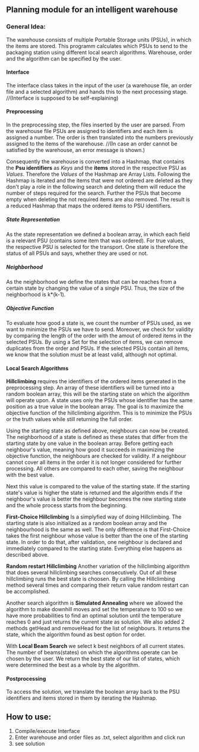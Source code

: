 ## Planning module for an intelligent warehouse

### General Idea:
The warehouse consists of multiple Portable Storage units (PSUs), in which the items are stored.
This programm calculates which PSUs to send to the packaging station using different local search algorithms.
Warehouse, order and the algorithm can be specified by the user. 

#### Interface
The interface class takes in the input of the user (a warehouse file, an order file and a selected algorithm) and hands this to the next processing stage.
//(Interface is supposed to be self-explaining)

#### Preprocessing
In the preprocessing step, the files inserted by the user are parsed. 
From the warehouse file PSUs are assigned to identifiers and each item is assigned a number. 
The order is then translated into the numbers previously assigned to the items of the warehouse. //(In case an order cannot be satisfied by the warehouse, an error message is shown.)

Consequently the warehouse is converted into a Hashmap, that contains the **Psu identifiers** as *Keys* and the **items** stored in the respective PSU as *Values*. Therefore the *Values* of the Hashmap are Array Lists. 
Following the Hashmap is iterated and the items that were not ordered are deleted as they don't play a role in the following search and deleting them will reduce the number of steps required for the search.
Further the PSUs that become empty when deleting the not required items are also removed.
The result is a reduced Hashmap that maps the ordered items to PSU identifiers.

##### State Representation
As the state representation we defined a boolean array, in which each field is a relevant PSU (contains some item that was ordered). For true values, the respective PSU is selected for the transport. 
One state is therefore the status of all PSUs and says, whether they are used or not.

##### Neighborhood
As the neighborhood we define the states that can be reaches from a certain state by changing the value of a single PSU. Thus, the size of the neighborhood is k*(k-1).

##### Objective Function
To evaluate how good a state is, we count the number of PSUs used, as we want to minimize the PSUs we have to send. 
Moreover, we check for validity by comparing the length of the order with the amout of ordered items in the selected PSUs. By using a Set for the selection of items, we can remove duplicates from the order and PSUs. If the selected PSUs contain all items, we know that the solution must be at least valid, although not optimal.

#### Local Search Algorithms
 
**Hillclimbing** requires the identifiers of the ordered items generated in the preprocessing step. An array of these identifiers will be turned into a random boolean array, this will be the starting state on which the algorithm will operate upon. A state uses only the PSUs whose identifier has the same position as a true value in the boolean array. The goal is to maximize the objective function of the hillclimbing algorithm. This is to minimize the PSUs or the truth values while still returning the full order. 

Using the starting state as defined above, neighbours can now be created. The neighborhood of a state is defined as these states that differ from the starting state by one value in the boolean array. Before getting each neighbour's value, meaning how good it succeeds in maximizing the objective function, the neighbours are checked for validity. If a neighbour cannot cover all items in the order it is not longer considered for further processing. All others are compared to each other, saving the neighbour with the best value.

Next this value is compared to the value of the starting state. If the starting state's value is higher the state is returned and the algorithm ends if the neighbour's value is better the neighbour becomes the new starting state and the whole process starts from the beginning. 

**First-Choice Hillclimbing**
Is a simplyfied way of doing Hillclimbing. The starting state is also initialized as a random boolean array and the neighbourhood is the same as well. The only difference is that First-Choice takes the first neighbour whose value is better than the one of the starting state. In order to do that, after validation, one neighbour is declared and immediately compared to the starting state. Everything else happens as described above. 

**Random restart Hillclimbing** 
Another variation of the hillclimbing algorithm that does several hillclimbing searches consecutively. Out of all these hillclimbing runs the best state is choosen. By calling the Hillclimbing method several times and comparing their return value random restart can be accomplished. 


Another search algorithm is **Simulated Annealing** where we allowed the algorithm to make downhill moves and set the temperature to 100 so we have more probabilities to find an optimal solution until the temperature reaches 0 and just returns the current state as solution. We also added 2 methods getHead and removeHead for the list of neighbours. It returns the state, which the algorithm found as best option for order.


With **Local Beam Search** we select k best neighbors of all current states. The number of beams(states) on which the algorithms operate can be chosen by the user. We return the best state of our list of states, which were determined the best as a whole by the algorithm.



#### Postprocessing
To access the solution, we translate the boolean array back to the PSU identifiers and items stored in them by iterating the Hashmap.


## How to use:
1. Compile/execute Interface 
2. Enter warehouse and order files as .txt, select algorithm and click run
3. see solution